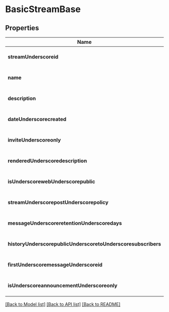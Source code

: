 # BasicStreamBase

## Properties
Name | Type | Description | Notes
------------ | ------------- | ------------- | -------------
**streamUnderscoreid** | **integer** |  | [optional] [default to null]
**name** | **string** |  | [optional] [default to null]
**description** | **string** |  | [optional] [default to null]
**dateUnderscorecreated** | **integer** |  | [optional] [default to null]
**inviteUnderscoreonly** | **boolean** |  | [optional] [default to null]
**renderedUnderscoredescription** | **string** |  | [optional] [default to null]
**isUnderscorewebUnderscorepublic** | **boolean** |  | [optional] [default to null]
**streamUnderscorepostUnderscorepolicy** | **integer** |  | [optional] [default to null]
**messageUnderscoreretentionUnderscoredays** | **integer** |  | [optional] [default to null]
**historyUnderscorepublicUnderscoretoUnderscoresubscribers** | **boolean** |  | [optional] [default to null]
**firstUnderscoremessageUnderscoreid** | **integer** |  | [optional] [default to null]
**isUnderscoreannouncementUnderscoreonly** | **boolean** |  | [optional] [default to null]

[[Back to Model list]](../README.md#documentation-for-models) [[Back to API list]](../README.md#documentation-for-api-endpoints) [[Back to README]](../README.md)


